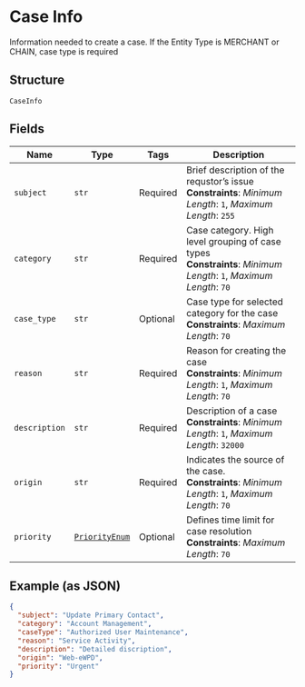 
# Case Info

Information needed to create a case. If the Entity Type is MERCHANT or CHAIN, case type is required

## Structure

`CaseInfo`

## Fields

| Name | Type | Tags | Description |
|  --- | --- | --- | --- |
| `subject` | `str` | Required | Brief description of the requstor’s issue<br>**Constraints**: *Minimum Length*: `1`, *Maximum Length*: `255` |
| `category` | `str` | Required | Case category. High level grouping of case types<br>**Constraints**: *Minimum Length*: `1`, *Maximum Length*: `70` |
| `case_type` | `str` | Optional | Case type for selected category for the case<br>**Constraints**: *Maximum Length*: `70` |
| `reason` | `str` | Required | Reason for creating the case<br>**Constraints**: *Minimum Length*: `1`, *Maximum Length*: `70` |
| `description` | `str` | Required | Description of a case<br>**Constraints**: *Minimum Length*: `1`, *Maximum Length*: `32000` |
| `origin` | `str` | Required | Indicates the source of the case.<br>**Constraints**: *Minimum Length*: `1`, *Maximum Length*: `70` |
| `priority` | [`PriorityEnum`](../../doc/models/priority-enum.md) | Optional | Defines time limit for case resolution<br>**Constraints**: *Maximum Length*: `70` |

## Example (as JSON)

```json
{
  "subject": "Update Primary Contact",
  "category": "Account Management",
  "caseType": "Authorized User Maintenance",
  "reason": "Service Activity",
  "description": "Detailed discription",
  "origin": "Web-eWPD",
  "priority": "Urgent"
}
```

